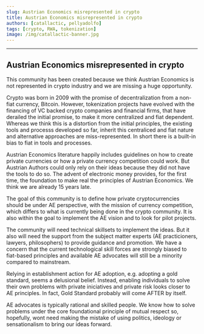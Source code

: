 ```yaml
---
slug: Austrian Economics misrepresented in crypto
title: Austrian Economics misrepresented in crypto
authors: [catallactic, pellyadolfo]
tags: [crypto, RWA, tokenization]
image: /img/catallactic-banner.jpg
---
```

---

## Austrian Economics misrepresented in crypto

This community has been created because we think Austrian Economics is not represented in crypto industry and we are missing a huge opportunity.

<!-- truncate -->

Crypto was born in 2009 with the promise of decentralization from a non-fiat currency, Bitcoin. However, tokenization projects have evolved with the financing of VC backed crypto companies and financial firms, that have derailed the initial promise, to make it more centralized and fiat dependent. Whereas we think this is a distortion from the initial principles, the existing tools and processs developed so far, inherit this centraliced and fiat nature and alternative approaches are miss-represented. In short there is a built-in bias to fiat in tools and processes.

Austrian Economics literature happily includes guidelines on how to create private currencies or how a private currency competition could work. But Austrian Authors could only rely on their ideas because they did not have the tools to do so. The advent of electronic money provides, for the first time, the foundation to make real the principles of Austrian Economics. We think we are already 15 years late.

The goal of this community is to define how private cryptocurrencies should be under AE perspective, with the mission of currency competition, which differs to what is currently being done in the crypto community. It is also within the goal to implement the AE vision and to look for pilot projects.

The community will need technical skillsets to implement the ideas. But it also will need the support from the subject matter experts (AE practicioners, lawyers, philosophers) to provide guidance and promotion. We have a concern that the current technological skill forces are strongly biased to fiat-based principles and available AE advocates will still be a minority compared to mainstream.

Relying in establishment action for AE adoption, e.g. adopting a gold standard, seems a delusional belief. Instead, enabling individuals to solve their own problems with private iniciatives and private risk looks closer to AE principles. In fact, Gold Standard probably will come AFTER by itself.

AE advocates is typically rational and skilled people. We know how to solve problems under the core foundational principle of mutual respect so, hopefully, wont need making the mistake of using politics, ideology or sensationalism to bring our ideas forward.
<br/>